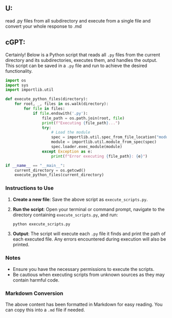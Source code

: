 ## U: 
read .py files from all subdirectory and execute from a single file and convert your whole response to .md
## cGPT:
Certainly! Below is a Python script that reads all `.py` files from the current directory and its subdirectories, executes them, and handles the output. This script can be saved in a `.py` file and run to achieve the desired functionality.

```python
import os
import sys
import importlib.util

def execute_python_files(directory):
    for root, _, files in os.walk(directory):
        for file in files:
            if file.endswith('.py'):
                file_path = os.path.join(root, file)
                print(f"Executing {file_path}...")
                try:
                    # Load the module
                    spec = importlib.util.spec_from_file_location("module.name", file_path)
                    module = importlib.util.module_from_spec(spec)
                    spec.loader.exec_module(module)
                except Exception as e:
                    print(f"Error executing {file_path}: {e}")

if __name__ == "__main__":
    current_directory = os.getcwd()
    execute_python_files(current_directory)
```

### Instructions to Use

1. **Create a new file**: Save the above script as `execute_scripts.py`.

2. **Run the script**: Open your terminal or command prompt, navigate to the directory containing `execute_scripts.py`, and run:
   ```bash
   python execute_scripts.py
   ```

3. **Output**: The script will execute each `.py` file it finds and print the path of each executed file. Any errors encountered during execution will also be printed.

### Notes

- Ensure you have the necessary permissions to execute the scripts.
- Be cautious when executing scripts from unknown sources as they may contain harmful code.

### Markdown Conversion

The above content has been formatted in Markdown for easy reading. You can copy this into a `.md` file if needed.
